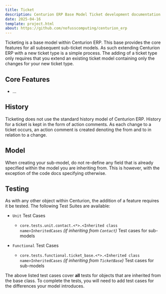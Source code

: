 ```yaml
---
title: Ticket
description: Centurion ERP Base Model Ticket development documentation
date: 2025-04-16
template: project.html
about: https://github.com/nofusscomputing/centurion_erp
---
```


Ticketing is a base model within Centurion ERP. This base provides the core features for all subsequent sub-ticket models. As such extending Centurion ERP with a new ticket type is a simple process. The adding of a ticket type only requires that you extend an existing ticket model containing only the changes for your new ticket type.


## Core Features

- ...


## History

Ticketing does not use the standard history model of Centurion ERP. History for a ticket is kept in the form of action comments. As each change to a ticket occurs, an action comment is created denoting the from and to in relation to a change.


## Model

When creating your sub-model, do not re-define any field that is already specified within the model you are inheriting from. This is however, with the exception of the code docs specifying otherwise.


## Testing

As with any other object within Centurion, the addition of a feature requires it be tested. The following Test Suites are available:

- `Unit` Test Cases

    - `core.tests.unit.contact.<*>.<Inherited class name>InheritedCases` _(if inheriting from `Contact`)_ Test cases for sub-models

- `Functional` Test Cases

    - `core.tests.functional.ticket_base.<*>.<Inherited class name>InheritedCases` _(if inheriting from `TicketBase`)_ Test cases for sub-models

The above listed test cases cover **all** tests for objects that are inherited from the base class. To complete the tests, you will need to add test cases for the differences your model introduces.
